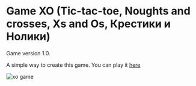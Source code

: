 # Game XO (Tic-tac-toe, Noughts and crosses, Xs and Os, Крестики и Нолики)
Game version 1.0.

A simple way to create this game.
You can play it <a href="http://pavlyukpetr.com/projects/xo/" target="_blank">here</a>

<img src="http://pavlyukpetr.com/wp-content/uploads/2016/07/xo.png" alt="xo game">

